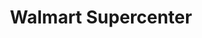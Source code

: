 ---
title: "Walmart Supercenter"
url: /warner-robins/walmart-supercenter-booth-road/
shop: Supermarkt
---